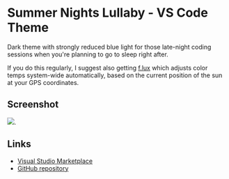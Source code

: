 # Summer Nights Lullaby - VS Code Theme

Dark theme with strongly reduced blue light for those late-night coding sessions when you're planning to go to sleep right after.

If you do this regularly, I suggest also getting [f.lux](https://justgetflux.com/) which adjusts color temps system-wide automatically, based on the current position of the sun at your GPS coordinates.

## Screenshot

![](https://raw.githubusercontent.com/keatsdothu/summer_nights_vscode_theme/master/summer_nights_lullaby_v1_screenie.png).

## Links

* [Visual Studio Marketplace](https://marketplace.visualstudio.com/items?itemName=keatsdothu.summer-nights)
* [GitHub repository](https://github.com/keatsdothu/summer_nights_vscode_theme)
